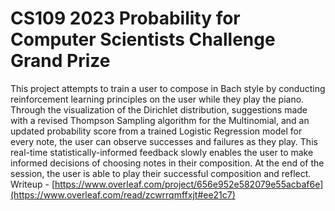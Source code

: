 # CS109 2023 Probability for Computer Scientists Challenge Grand Prize
This project attempts to train a user to compose in Bach style by conducting reinforcement learning principles on the user while they play the piano. Through the visualization of the Dirichlet distribution, suggestions made with a revised Thompson Sampling algorithm for the Multinomial, and an updated probability score from a trained Logistic Regression model for every note, the user can observe successes and failures as they play. This real-time statistically-informed feedback slowly enables the user to make informed decisions of choosing notes in their composition. At the end of the session, the user is able to play their successful composition and reflect.
Writeup - [https://www.overleaf.com/project/656e952e582079e55acbaf6e](https://www.overleaf.com/read/zcwrrqmffxjt#ee21c7)
